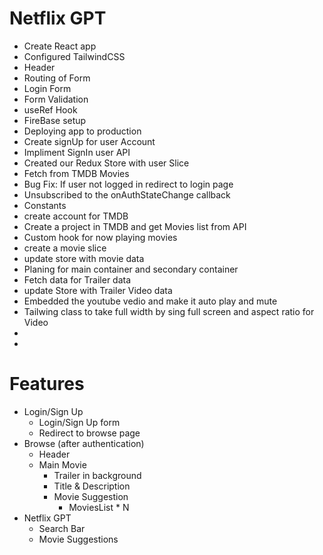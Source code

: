 # Netflix GPT

- Create React app
- Configured TailwindCSS
- Header
- Routing of Form
- Login Form
- Form Validation
- useRef Hook
- FireBase setup
- Deploying app to production
- Create signUp for user Account
- Impliment SignIn user API
- Created our Redux Store with user Slice
- Fetch from TMDB Movies
- Bug Fix: If user not logged in redirect to login page 
- Unsubscribed to the onAuthStateChange callback
- Constants
- create account for TMDB
- Create a project in TMDB and get Movies list from API
- Custom hook for now playing movies
- create a movie slice
- update store with movie data
- Planing for main container and secondary container
- Fetch data for Trailer data
- update Store with Trailer Video data
- Embedded the youtube vedio and make it auto play and mute
- Tailwing class to take full width by sing full screen and aspect ratio for Video
- 
- 


# Features
- Login/Sign Up
    - Login/Sign Up form
    - Redirect to browse page 
- Browse (after authentication)
    - Header
    - Main Movie
        - Trailer in background
        - Title & Description
        - Movie Suggestion
            - MoviesList * N
- Netflix GPT
    - Search Bar
    - Movie Suggestions